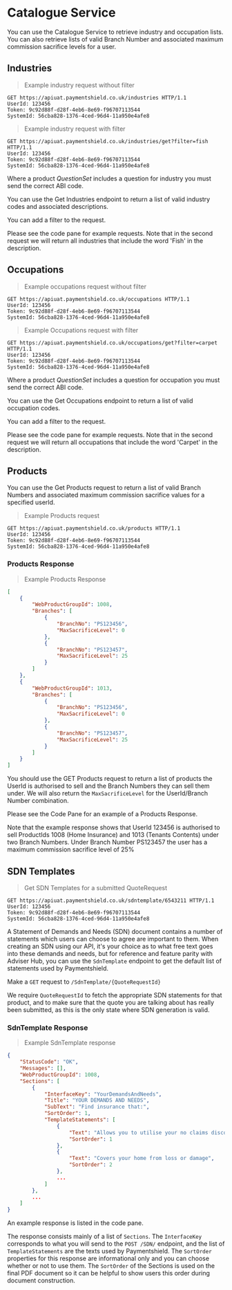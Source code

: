 # Catalogue Service

You can use the Catalogue Service to retrieve industry and occupation lists.  You can also retrieve lists of valid Branch Number and associated maximum commission sacrifice levels for a user.

## Industries


> Example industry request without filter

```http
GET https://apiuat.paymentshield.co.uk/industries HTTP/1.1
UserId: 123456
Token: 9c92d88f-d28f-4eb6-8e69-f96707113544
SystemId: 56cba828-1376-4ced-96d4-11a950e4afe8
```

> Example industry request with filter

```http
GET https://apiuat.paymentshield.co.uk/industries/get?filter=fish HTTP/1.1
UserId: 123456
Token: 9c92d88f-d28f-4eb6-8e69-f96707113544
SystemId: 56cba828-1376-4ced-96d4-11a950e4afe8
```

Where a product _QuestionSet_ includes a question for industry you must send the correct ABI code.

You can use the Get Industries endpoint to return a list of valid industry codes and associated descriptions.

You can add a filter to the request.  

Please see the code pane for example requests.  Note that in the second request we will return all industries that include the word 'Fish' in the description.


## Occupations

> Example occupations request without filter

```http
GET https://apiuat.paymentshield.co.uk/occupations HTTP/1.1
UserId: 123456
Token: 9c92d88f-d28f-4eb6-8e69-f96707113544
SystemId: 56cba828-1376-4ced-96d4-11a950e4afe8
```

> Example Occupations request with filter

```http
GET https://apiuat.paymentshield.co.uk/occupations/get?filter=carpet HTTP/1.1
UserId: 123456
Token: 9c92d88f-d28f-4eb6-8e69-f96707113544
SystemId: 56cba828-1376-4ced-96d4-11a950e4afe8
```

Where a product _QuestionSet_ includes a question for occupation you must send the correct ABI code.

You can use the Get Occupations endpoint to return a list of valid occupation codes.

You can add a filter to the request.  

Please see the code pane for example requests.  Note that in the second request we will return all occupations that include the word 'Carpet' in the description.


## Products

You can use the Get Products request to return a list of valid Branch Numbers and associated maximum commission sacrifice values for a specified userId.

> Example Products request

```http
GET https://apiuat.paymentshield.co.uk/products HTTP/1.1
UserId: 123456
Token: 9c92d88f-d28f-4eb6-8e69-f96707113544
SystemId: 56cba828-1376-4ced-96d4-11a950e4afe8
```

### Products Response

 > Example Products Response

```json
[
    {
        "WebProductGroupId": 1008,
        "Branches": [
            {
                "BranchNo": "PS123456",
                "MaxSacrificeLevel": 0
            },
            {
                "BranchNo": "PS123457",
                "MaxSacrificeLevel": 25
            }
        ]
    },
    {
        "WebProductGroupId": 1013,
        "Branches": [
            {
                "BranchNo": "PS123456",
                "MaxSacrificeLevel": 0
            },
            {
                "BranchNo": "PS123457",
                "MaxSacrificeLevel": 25
            }
        ]
    }
]
```


You should use the GET Products request to return a list of products the UserId is authorised to sell and the Branch Numbers they can sell them under.  We will also return the `MaxSacrificeLevel` for the UserId/Branch Number combination.

Please see the Code Pane for an example of a Products Response.

Note that the example response shows that UserId 123456 is authorised to sell ProductIds 1008 (Home Insurance) and 1013 (Tenants Contents) under two Branch Numbers.  Under Branch Number PS123457 the user has a maximum commission sacrifice level of 25%


## SDN Templates

> Get SDN Templates for a submitted QuoteRequest

```http
GET https://apiuat.paymentshield.co.uk/sdntemplate/6543211 HTTP/1.1
UserId: 123456
Token: 9c92d88f-d28f-4eb6-8e69-f96707113544
SystemId: 56cba828-1376-4ced-96d4-11a950e4afe8
```


A Statement of Demands and Needs (SDN) document contains a number of statements which users can choose to agree are important to them. When creating an SDN using our API, it's your choice as to what free text goes into these demands and needs, but for reference and feature parity with Adviser Hub, you can use the `SdnTemplate` endpoint to get the default list of statements used by Paymentshield.

Make a `GET` request to `/SdnTemplate/{QuoteRequestId}`

We require `QuoteRequestId` to fetch the appropriate SDN statements for that product, and to make sure that the quote you are talking about has really been submitted, as this is the only state where SDN generation is valid.

### SdnTemplate Response

> Example SdnTemplate response

```json
{
    "StatusCode": "OK",
    "Messages": [],
    "WebProductGroupId": 1008,
    "Sections": [
        {
            "InterfaceKey": "YourDemandsAndNeeds",
            "Title": "YOUR DEMANDS AND NEEDS",
            "SubText": "Find insurance that:",
            "SortOrder": 1,
            "TemplateStatements": [
                {
                    "Text": "Allows you to utilise your no claims discount",
                    "SortOrder": 1
                },
                {
                    "Text": "Covers your home from loss or damage",
                    "SortOrder": 2
                },
				...
            ]
        },
        ...
    ]
}
```

An example response is listed in the code pane.

The response consists mainly of a list of `Sections`. The `InterfaceKey` corresponds to what you will send to the `POST /SDN/` endpoint, and the list of `TemplateStatements` are the texts used by Paymentshield. The `SortOrder` properties for this response are informational only and you can choose whether or not to use them. The `SortOrder` of the Sections is used on the final PDF document so it can be helpful to show users this order during document construction.



